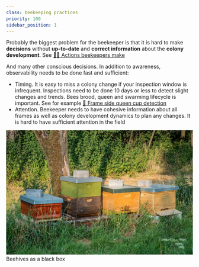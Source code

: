 ```yaml
---
class: beekeeping practices
priority: 100
sidebar_position: 1
---
```

Probably the biggest problem for the beekeeper is that it is hard to make **decisions** without **up-to-date** and **correct information** about the **colony development**.  See [🧑‍🚀 Actions beekeepers make](../products/🧑‍🚀%20Actions%20beekeepers%20make.md)

And many other conscious decisions. In addition to awareness, observability needs to be done fast and sufficient:

- Timing. It is easy to miss a colony change if your inspection window is infrequent. Inspections need to be done 10 days or less to detect slight changes and trends. Bees brood, queen and swarming lifecycle is important. See for example [🐝 Frame side queen cup detection](../products/web-app/community-tier/ideas%20💡/🐝%20Frame%20side%20queen%20cup%20detection.md)
- Attention. Beekeeper needs to have cohesive information about all frames as well as colony development dynamics to plan any changes. It is hard to have sufficient attention in the field

![](../img/bees-3582268_1280.jpg)
Beehives as a black box